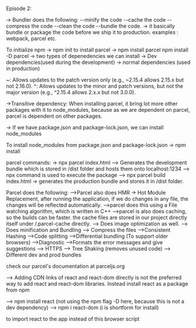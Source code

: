 Episode 2:

-> Bundler does the following:
        --minify the code
        --cache the code
        --compress the code
        --clean the code
        --bundle the code.
    -> it basically bundle or package the code before we ship it to production.
    examples : webpack, parcel etc.

To initialize npm -> npm init
to install parcel -> npm install parcel
                     npm install -D parcel
                        -> two types of depenedencies we can install
                             -> Dev dependencies(used during the development)
                             -> normal dependencies (used in production)


~: Allows updates to the patch version only (e.g., ~2.15.4 allows 2.15.x but not 2.16.0).
^: Allows updates to the minor and patch versions, but not the major version (e.g., ^2.15.4 allows 2.x.x but not 3.0.0).


->Transitive dependency: When installing parcel, it bring lot more other packages with it to node_modules, because as we are dependent on parcel, parcel is dependent on other packages.

-> If we have package.json and package-lock.json, we can install node_modules

To install node_modules from package.json and package-lock.json -> npm install


parcel commands:
   -> npx parcel index.html   --> Generates the development bundle which is stored in /dist folder and hosts them onto localhost:1234 
   --> npx command is used to execute the package
   --> npx parcel build index.html -> generates the production bundle and stores it in /dist folder.

Parcel does the following:
  -->Parcel also does HMR -> Hot Module Replacement, after running the application, if we do changes in any file, the changes will be reflected automatically.
  -->parcel does this using a File watching algorithm, which is written in C++
  -->parcel is also does caching, so the builds can be faster. the cache files are stored in our project directly itself under /.parcel-cache directly.
  --> Does image optimization as well.
  --> Does minification and Bundling
  --> Compress the files
  -->Consistent Hashing
  -->Code splitting
  -->Differential bundling (To support older browsers)
  -->Diagnostic
  -->Formats the error messages and give suggestions
  --> HTTPS
  --> Tree Shaking (removes unused code)
  --> Different dev and prod bundles

check our parcel's documentation at parceljs.org



--> Adding CDN links of react and react-dom directly is not the preferred way to add react and react-dom libraries. Instead install react as a package from npm

   --> npm install react   (not using the npm flag -D here, because this is not a dev dependency)
   --> npm i react-dom (i is shortform for install)


to import react to the app
 instead of this browser script <script src = "./App.js"> this will throw error 
       @parcel/transformer-js: Browser scripts cannot have imports or exports.
 
 we have to add like <script type = "module" src = "./App.js">


-->Browserslist:
     we can add the following configuration in package.json

       "browserslist":[
       "last 3 versions"
      ]

      it makes sure that the application will run in the last 3 versions of all the browser and it may or may not work in the other older version.

      to know more about the coverage and query composition for browserslist visit : https://browserslist.dev/



---All the above things are done automatically by create react-app command, but these are the different packages that are used internally, which makes the react app faster by doing bundling and caching and etc.



Episode-3:Laying the foundation

--> Adding custom scripts in package.json to have shortforms of the commands.
       "scripts": {
        "start": "parcel index.html --open",
        "build": "parcel build index.html",
        "test": "jest"
    },
    Next time to start the application we can run npm run start or npm start instead of npx parcel index.html(note: npm without run can only be used for start)

React element => Object =>(when we render to DOM it becomes) HTML Element

Code snippet:
   const heading = React.createElement("h1", {id: "heading"}, "Hello World from React");
   const root = ReactDOM.createRoot(document.getElementById("root"));
   root.render(heading);

render method will convert the heading object to HTML element and replace the root div content with it.

JSX:(read more about it)
  -> JSX  is not HTML in JS, it's like HTML and XML like syntax
  -> JSX element => React Element => Object => HTML Element
 const jsxHeading = <h1 id="Heading">Namste React using JSX</h1>

 ->JSX code is transpiled before it reaches the JS Engine, This is orchestrated by Parcel -> Uses Babel to convert the JSX code to what React understands(React.createElement in this example)

 -> The attributes of JSX uses camelCase.
    const jsxHeading = <h1 className="Heading" tabIndex="5">Namste React using JSX</h1>  
    //note:In HTML the attribute name in class, this is one such difference between JSX and HTML


 -> Code which JS Engine can understand is EcmaScript(Javascript, JScript etc)



React Components:
  -> Class Based component -> Old way of doing
  -> Functional component -> New way of doing

React functional component: is just a function, which return JSX content

const HeadingComponent = () => {
   return <h1>I am an Functional Component</h1>
}

-> Component variable name should always start with capital letter.

//This is how we render a component.
root.render(<HeadingComponent />)

-> You can use one component within another component. (This is called Component composition.)
JSX content in the end, is an React element (transpiled by Babel)

->we can write any JavaScript inside these brackets within the JSX.
-> So any function that returns a React element/JSX content is a functional component.
const HeadingComponent = () => ( 
<div id="container">
  {
    //we can write any JavaScript inside these brackets within the JSX.
    <h1>{number * 4}</h1>
  } 
  {jsxHeading}
 <Title />   
<h1 className="HeadingComponent">
    I am an Functional Component
</h1> 
</div>
);

-> So we can use react element inside the functional component and vice versa.
-> JSX also protects from cross site scripting attack. By sanitizing the ReactElement content.
-> React code is readable because of JSX
-> We can use Java script within the JSX, because of Babel
